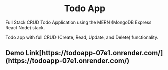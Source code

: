 <h1 align="center" id="title">Todo App</h1>


<p id="description">Full Stack CRUD Todo Application using the MERN (MongoDB Express React Node) stack.</p>


<p id="description">Todo app with full CRUD (Create, Read, Update, and Delete) functionality.</p>

<h2>Demo Link[https://todoapp-07e1.onrender.com/](https://todoapp-07e1.onrender.com/)</h2>

